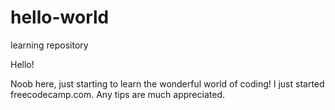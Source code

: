 # hello-world
learning repository


Hello!

Noob here, just starting to learn the wonderful world of coding!
I just started freecodecamp.com. Any tips are much appreciated.
